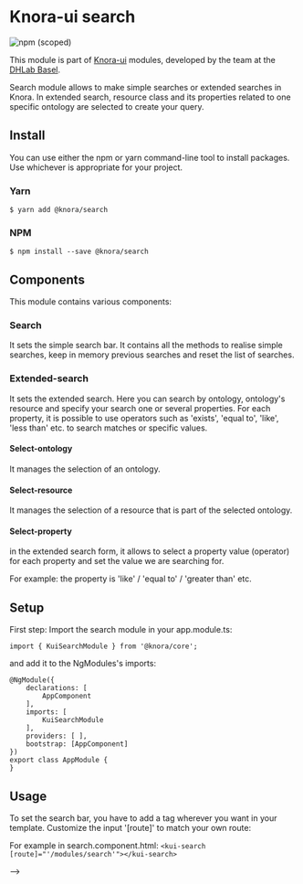 # Knora-ui search
![npm (scoped)](https://img.shields.io/npm/v/@knora/search.svg)

This module is part of [Knora-ui](https://github.com/dhlab-basel/Knora-ui) modules, developed by the team at the [DHLab Basel](http://dhlab.unibas.ch).

Search module allows to make simple searches or extended searches in Knora. In extended search, resource class and its properties related to one specific ontology are selected to create your query.


## Install
You can use either the npm or yarn command-line tool to install packages. Use whichever is appropriate for your project.

### Yarn
`$ yarn add @knora/search`

### NPM
`$ npm install --save @knora/search`


## Components
This module contains various components:

### Search
It sets the simple search bar. 
It contains all the methods to realise simple searches, keep in memory previous searches and reset the list of searches. 

### Extended-search
It sets the extended search. Here you can search by ontology, ontology's resource and specify your search one or several properties. 
For each property, it is possible to use operators such as 'exists', 'equal to', 'like', 'less than' etc. to search matches or specific values.

#### Select-ontology
It manages the selection of an ontology.

#### Select-resource
It manages the selection of a resource that is part of the selected ontology.

#### Select-property
in the extended search form, it allows to select a property value (operator) for each property and set the value we are searching for.

For example: the property is 'like' / 'equal to' / 'greater than' etc.


## Setup

First step: Import the search module in your app.module.ts:

`import { KuiSearchModule } from '@knora/core';`

and add it to the NgModules's imports:

```
@NgModule({
    declarations: [
        AppComponent
    ],
    imports: [
        KuiSearchModule
    ],
    providers: [ ],
    bootstrap: [AppComponent]
})
export class AppModule {
}
```

## Usage

To set the search bar, you have to add a <kui-search> tag wherever you want in your template.
Customize the input '[route]' to match your own route:

For example in search.component.html:
`<kui-search [route]="'/modules/search'"></kui-search>`



<!--
The search module has the following structure:

# search

## extended-search
    - extended-search
    - select-ontology
    - select-property
        - specify-property-value
    - select-resource-class
-->

-->
